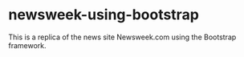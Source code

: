 # newsweek-using-bootstrap
This is a replica of the news site Newsweek.com using the Bootstrap framework.
